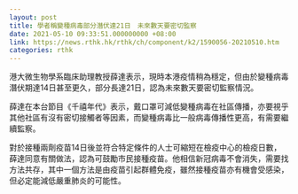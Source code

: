 ```yaml
---
layout: post
title: 學者稱變種病毒部分潛伏達21日　未來數天要密切監察
date: 2021-05-10 09:33:51.000000000 +08:00
link: https://news.rthk.hk/rthk/ch/component/k2/1590056-20210510.htm
categories: rthk
---
```


港大微生物學系臨床助理教授薛達表示，現時本港疫情稍為穩定，但由於變種病毒潛伏期達14日甚至更久，部分長達21日，認為未來數天要密切監察情況。

薛達在本台節目《千禧年代》表示，戴口罩可減低變種病毒在社區傳播，亦要視乎其他社區有沒有密切接觸者等因素，而變種病毒比一般病毒傳播性更高，有需要繼續監察。

對於接種兩劑疫苗14日後並符合特定條件的人士可縮短在檢疫中心的檢疫日數，薛達同意有關做法，認為可鼓勵市民接種疫苗。他相信新冠病毒不會消失，需要找方法共存，其中一個方法是由疫苗引起群體免疫，雖然接種疫苗亦有機會受感染，但必定能減低嚴重肺炎的可能性。
